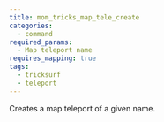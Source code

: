```yaml
---
title: mom_tricks_map_tele_create
categories:
  - command
required_params:
  - Map teleport name
requires_mapping: true
tags:
  - tricksurf
  - teleport
---
```


Creates a map teleport of a given name.
